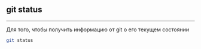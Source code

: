 ## git status
---
Для того, чтобы получить информацию от git о его текущем состоянии

```sh
git status
```